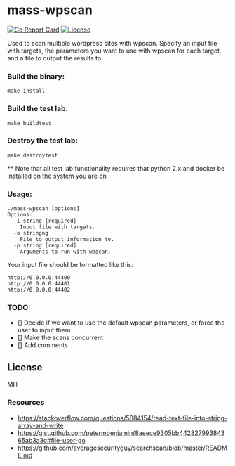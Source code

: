 # mass-wpscan
[![Go Report Card](https://goreportcard.com/badge/github.com/l50/mass-wpscan)](https://goreportcard.com/report/github.com/l50/mass-wpscan)
[![License](http://img.shields.io/:license-mit-blue.svg)](https://github.com/l50/mass-wpscan/blob/master/LICENSE)


Used to scan multiple wordpress sites with wpscan. Specify an input file
with targets, the parameters you want to use with wpscan for each
target, and a file to output the results to.

### Build the binary:
```
make install
```

### Build the test lab:
```
make buildtest
```

### Destroy the test lab:
```
make destroytest
```

** Note that all test lab functionality requires that python 2.x and
docker be installed on the system you are on

### Usage:
```
./mass-wpscan [options]
Options:
  -i string [required]
    Input file with targets.
  -o stringng
    File to output information to.
  -p string [required]
    Arguments to run with wpscan.
```

Your input file should be formatted like this:
```
http://0.0.0.0:44400
http://0.0.0.0:44401
http://0.0.0.0:44402
```

### TODO:
- [] Decide if we want to use the default wpscan parameters, or force
  the user to input them
- [] Make the scans concurrent
- [] Add comments

## License
MIT

### Resources
- https://stackoverflow.com/questions/5884154/read-text-file-into-string-array-and-write
- https://gist.github.com/petermbenjamin/8aeece9305bb44282799384365ab3a3c#file-user-go
- https://github.com/averagesecurityguy/searchscan/blob/master/README.md
